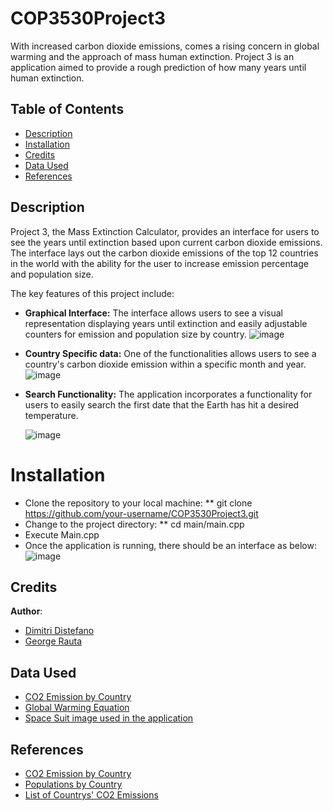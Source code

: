 # COP3530Project3
With increased carbon dioxide emissions, comes a rising concern in global warming and the approach of mass human extinction. Project 3 is an application aimed to provide a rough prediction of how many years until human extinction.

## Table of Contents
- [Description](#Description)
- [Installation](#installation)
- [Credits](#credits)
- [Data Used](#Data)
- [References](#References)

## Description
Project 3, the Mass Extinction Calculator, provides an interface for users to see the years until extinction based upon current carbon dioxide emissions. The interface lays out the carbon dioxide emissions of the top 12 countries in the world with the ability for the user to increase emission percentage and population size. 

The key features of this project include:
* **Graphical Interface:** The interface allows users to see a visual representation displaying years until extinction and easily adjustable counters for emission and population size by country.
  ![image](https://github.com/wilfredogao/COP3530Project3/assets/44207973/e88eab43-3d18-4aa0-9f9d-809144cf8449)

* **Country Specific data:** One of the functionalities allows users to see a country's carbon dioxide emission within a specific month and year.
  ![image](https://github.com/wilfredogao/COP3530Project3/assets/44207973/4bbaeef0-e604-40f0-951c-11422ca15aff)


* **Search Functionality:** The application incorporates a functionality for users to easily search the first date that the Earth has hit a desired temperature.

  ![image](https://github.com/wilfredogao/COP3530Project3/assets/44207973/79119d37-116e-4876-a469-0ca3a947e4b3)



# Installation
* Clone the repository to your local machine:
**  git clone https://github.com/your-username/COP3530Project3.git
* Change to the project directory:
**  cd main/main.cpp
* Execute Main.cpp
* Once the application is running, there should be an interface as below:
  ![image](https://github.com/wilfredogao/COP3530Project3/assets/44207973/6271ceac-2177-46f1-9be5-c0b21e4cdc7c)


## Credits
**Author**:
* [Dimitri Distefano](https://github.com/DimitriDistefano)
* [George Rauta](https://github.com/GeorgeR227)

## Data Used
* [CO2 Emission by Country](https://www.ucsusa.org/resources/each-countrys-share-co2-emissions)
* [Global Warming Equation](http://ww38.globalwarmingequation.info/)
* [Space Suit image used in the application](https://www.dreamstime.com/cute-boy-space-suit-standing-helmet-his-hands-kid-dreaming-becoming-astronaut-cartoon-style-vector-illustration-image196378050)

## References
* [CO2 Emission by Country](https://www.ucsusa.org/resources/each-countrys-share-co2-emissions)
* [Populations by Country](https://www.worldometers.info/world-population/population-by-country/)
* [List of Countrys' CO2 Emissions](https://en.wikipedia.org/wiki/List_of_countries_by_carbon_dioxide_emissions)
